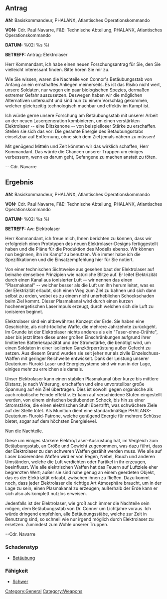 ## Antrag

**AN:** Basiskommandeur, PHALANX, Atlantisches Operationskommando

**VON:** Cdr. Paul Navarre, F&E: Technische Abteilung, PHALANX,
Atlantisches Operationskommando

**DATUM:** %02i %s %i

**BETREFF:** Antrag: Elektrolaser

Herr Kommandant, ich habe einen neuen Forschungsantrag für Sie, den Sie
vielleicht interessant finden. Bitte hören Sie mir zu.

Wie Sie wissen, waren die Nachteile von Connor's Betäubungsstab von
Anfang an ein ernsthaftes Anliegen meinerseits. Es ist das Risiko nicht
wert, unsere Soldaten, nur wegen ein paar biologischen Spezies, dermaßen
extremer Gefahr auszusetzen. Deswegen haben wir die möglichen
Alternativen untersucht und sind nun zu einem Vorschlag gekommen,
welcher gleichzeitig technologisch machbar und effektiv im Kampf ist.

Ich würde gerne unsere Forschung am Betäubungsstab mit unserer Arbeit an
der neuen Lasergeneration kombinieren, um einen verstärkten Elektrolaser
-- eine Blitzkanone -- von beispielloser Stärke zu erschaffen. Stellen
sie sich das vor: Die gesamte Energie des Betäubungsstabs einsetzbar auf
Entfernung, ohne sich dem Ziel jemals nähern zu müssen!

Mit genügend Mitteln und Zeit könnten wir das wirklich schaffen, Herr
Kommandant. Das würde die Chancen unserer Truppen um einiges verbessern,
wenn es darum geht, Gefangene zu machen anstatt zu töten.

-- Cdr. Navarre

## Ergebnis

**AN:** Basiskommandeur, PHALANX, Atlantisches Operationskommando

**VON:** Cdr. Paul Navarre, F&E: Technische Abteilung, PHALANX,
Atlantisches Operationskommando

**DATUM:** %02i %s %i

**BETREFF:** Aw: Elektrolaser

Herr Kommandant, ich freue mich, Ihnen berichten zu können, dass wir
erfolgreich einen Prototypen des neuen Elektrolaser-Designs
fertiggestellt haben und die Pläne für die Produktion des Modells
ebenso. Wir können nun beginnen, ihn im Kampf zu benutzen. Wie immer
habe ich die Spezifikationen und die Einsatzempfehlung hier für Sie
notiert.

Von einer technischen Sichtweise aus gesehen baut der Elektrolaser auf
beinahe denselben Prinzipien wie natürliche Blitze auf. Er leitet
Elektrizität durch einen Kanal aus ionisierter Luft -- wir nennen das
einen "Plasmakanal" -- welcher besser als die Luft um ihn herum leitet,
was es der Elektrizität erlaubt, sich einen Weg zum Ziel zu bahnen und
sich dann selbst zu erden, wobei es zu einem nicht unerheblichen
Schockschaden beim Ziel kommt. Dieser Plasmakanal wird durch einen
kurzen hochenergetischen Laserimpuls erzeugt, durch welchen sich die
Luft zu ionisieren beginnt.

Elektrolaser sind ein altbewährtes Konzept der Erde. Sie haben eine
Geschichte, als nicht-tödliche Waffe, die mehrere Jahrzehnte zurückgeht.
Im Grunde ist der Elektrolaser nichts anderes als ein
"Taser-ohne-Drähte", aber bis jetzt litten diese unter großen
Einschränkungen aufgrund ihrer limitierten Batteriekapazität und der
Stromstärke, die benötigt wird, um einen Soldaten in einer isolierten
Ganzkörperrüstung außer Gefecht zu setzen. Aus diesem Grund wurden sie
seit jeher nur als zivile Einzelschuss-Waffen mit geringer Reichweite
entwickelt. Dank der Leistung unserer Deuterium-Fluroid-Laser und
Energiesysteme sind wir nun in der Lage, einiges mehr zu erreichen als
damals.

Unser Elektrolaser kann einen stabilen Plasmakanal über kurze bis
mittlere Distanz, je nach Witterung, erschaffen und eine unvorstellbar
große Spannung auf ein Ziel übertragen. Dies ist sowohl gegen organische
als auch robotische Feinde effektiv. Er kann auf verschiedene Stufen
eingestellt werden, von einem einfachen betäubenden Schock, bis hin zu
einer Stromstärke, die einen elektrischen Stuhl übertrifft, was
schwächere Ziele auf der Stelle tötet. Als Munition dient eine
standardmäßige PHALANX-Deuterium-Fluroid-Patrone, welche genügend
Energie für mehrere Schüsse bietet, sogar auf dem höchsten Energielevel.

Nun die Nachteile.

Diese um einiges stärkere Elektro/Laser-Ausrüstung hat, im Vergleich zum
Betäubungsstab, an Größe und Gewicht zugenommen, was dazu führt, dass
der Elektrolaser zu den schweren Waffen gezählt werden muss. Wie alle
auf Laser basierenden Waffen wird er von Regen, Nebel, Rauch und anderen
Umständen, welche die Luft verdichten oder Partikel in ihr erzeugen,
beeinflusst. Wie alle elektrischen Waffen hat das Feuern auf Luftziele
eher begrenzten Wert; außer sie sind nahe genug an einem geerdeten
Objekt, das es der Elektrizität erlaubt, zwischen ihnen zu fließen. Dazu
kommt noch, dass jeder Elektrolaser die richtige Art Atmosphäre braucht,
um in der Lage zu sein, einen Plasmakanal zu erzeugen; außerhalb der
Erde kann er sich also als komplett nutzlos erweisen.

Jedenfalls ist der Elektrolaser, wie groß auch immer die Nachteile sein
mögen, dem Betäubungsstab von Dr. Conner um Lichtjahre voraus. Ich würde
dringend empfehlen, alle Betäubungsstäbe, welche zur Zeit in Benutzung
sind, so schnell wie nur irgend möglich durch Elektrolaser zu ersetzen.
Zumindest zum Wohle unserer Truppen.

--Cdr. Navarre

### Schadenstyp

- [Betäubung](Schaden/Betäubung "wikilink")

### Fähigkeit

- [Schwer](Fähigkeiten/Schwer "wikilink")

[Category:General](Category:General "wikilink")
[Category:Weapons](Category:Weapons "wikilink")